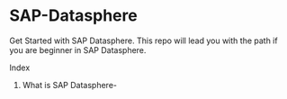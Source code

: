 # SAP-Datasphere
Get Started with SAP Datasphere.
This repo will lead you with the path if you are beginner in SAP Datasphere.

Index
1. What is SAP Datasphere- 
